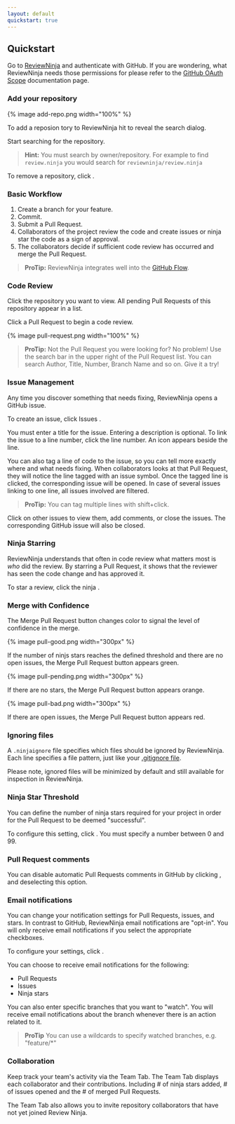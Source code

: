 ```yaml
---
layout: default
quickstart: true
---
```


## Quickstart

Go to <a href="http://app.review.ninja/auth/github" target="_blank">ReviewNinja</a> and authenticate with GitHub. 
If you are wondering, what ReviewNinja needs those permissions for 
please refer to the [GitHub OAuth Scope](/scopes) documentation page.

### Add your repository

{% image add-repo.png width="100%" %}

To add a reposion tory to ReviewNinja hit <i class="fa fa-plus-circle"></i> to reveal the search dialog.

Start searching for the repository.

> **Hint:** You must search by owner/repository. 
> For example to find ``review.ninja`` you would search for ``reviewninja/review.ninja``

To remove a repository, click <i class="fa fa-times"></i>.

### Basic Workflow

  1. Create a branch for your feature.
  2. Commit.
  3. Submit a Pull Request.
  4. Collaborators of the project review the code and create issues or 
     ninja star the code as a sign of approval.
  5. The collaborators decide if sufficient code review has occurred and merge
     the Pull Request.

> **ProTip:** ReviewNinja integrates well into the [GitHub Flow](https://guides.github.com/introduction/flow/index.html).

### Code Review

Click the repository you want to view. All pending Pull Requests of this
repository appear in a list.  

Click a Pull Request to begin a code review.

{% image pull-request.png width="100%" %}

> **ProTip:** Not the Pull Request you were looking for? No problem! Use the search bar in the upper right of the Pull Request list. You can search Author, Title, Number, Branch Name and so on. Give it a try!

### Issue Management

Any time you discover something that needs fixing, ReviewNinja opens a GitHub
issue. 

To create an issue, click Issues <i class="fa fa-plus"></i>.

You must enter a title for the issue. Entering a description is optional. To
link the issue to a line number, click the line number. An icon <span
class="octicon octicon-issue-opened text-warning"></span> appears beside the
line.

You can also tag a line of code to the issue, so you can tell more exactly
where and what needs fixing. When collaborators looks at that Pull Request,
they will notice the line tagged with an issue symbol. Once the tagged line
is clicked, the corresponding issue will be opened. In case of several issues
linking to one line, all issues involved are filtered.

> **ProTip:** You can tag multiple lines with shift+click.

Click on other issues to view them, add comments, or close the issues. The
corresponding GitHub issue will also be closed.  

### Ninja Starring

ReviewNinja understands that often in code review what matters most is *who*
did the review. By starring a Pull Request, it shows that the reviewer has seen
the code change and has approved it.

To star a review, click the ninja <i class="fa fa-star ng-scope"></i>.

### Merge with Confidence

The Merge Pull Request button changes color to signal the level of confidence
in the merge.

{% image pull-good.png width="300px" %}

If the number of ninjs stars reaches the defined threshold and there are no
open issues, the Merge Pull Request button appears green.  

{% image pull-pending.png width="300px"  %}

If there are no stars, the Merge Pull Request button appears orange.  

{% image pull-bad.png width="300px"  %}

If there are open issues, the Merge Pull Request button appears red.


### Ignoring files

A ``.ninjaignore`` file specifies which files should be ignored by ReviewNinja.
Each line specifies a file pattern, just like your 
[.gitignore file](http://git-scm.com/docs/gitignore).

Please note, ignored files will be minimized by default and still available for 
inspection in ReviewNinja.


### Ninja Star Threshold

You can define the number of ninja stars required for your project in order for
the Pull Request to be deemed "successful".

To configure this setting, click <i class="fa fa-cog"></i>. You must specify a 
number between 0 and 99.


### Pull Request comments

You can disable automatic Pull Requests comments in GitHub by clicking <i class="fa fa-cog"></i>,
and deselecting this option.


### Email notifications

You can change your notification settings for Pull Requests, issues, and stars.
In contrast to GitHub, ReviewNinja email notifications are "opt-in".  You will
only receive email notifications if you select the appropriate checkboxes. 

To configure your settings, click <i class="fa fa-cog"></i>.

You can choose to receive email notifications for the following:

  * Pull Requests
  * Issues
  * Ninja stars

You can also enter specific branches that you want to "watch".  You will
receive email notifications about the branch whenever there is an action
related to it.

> **ProTip** You can use a wildcards to specify watched branches, e.g. "feature/\*"

### Collaboration

Keep track your team's activity via the Team Tab. The Team Tab displays each 
collaborator and their contributions. Including # of ninja stars added, # of issues opened
and the # of merged Pull Requests.

The Team Tab also allows you to invite repository collaborators that have not yet
joined Review Ninja. 


